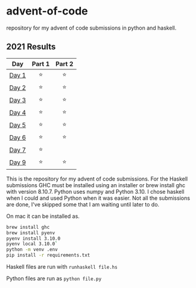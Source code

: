 # advent-of-code
repository for my advent of code submissions in python and haskell.
<!--- advent_readme_stars table --->
## 2021 Results

| Day | Part 1 | Part 2 |
| :---: | :---: | :---: |
| [Day 1](https://adventofcode.com/2021/day/1) | ⭐ | ⭐ |
| [Day 2](https://adventofcode.com/2021/day/2) | ⭐ | ⭐ |
| [Day 3](https://adventofcode.com/2021/day/3) | ⭐ | ⭐ |
| [Day 4](https://adventofcode.com/2021/day/4) | ⭐ | ⭐ |
| [Day 5](https://adventofcode.com/2021/day/5) | ⭐ | ⭐ |
| [Day 6](https://adventofcode.com/2021/day/6) | ⭐ | ⭐ |
| [Day 7](https://adventofcode.com/2021/day/7) | ⭐ |   |
| [Day 9](https://adventofcode.com/2021/day/9) | ⭐ | ⭐ |
<!--- advent_readme_stars table --->


This is the repository for my advent of code submissions. For the Haskell submissions GHC must be installed using an installer or brew install ghc with version 8.10.7. Python uses numpy and Python 3.10. I chose haskell when I could and used Python when it was easier. Not all the submissions are done, I've skipped some that I am waiting until later to do.


On mac it can be installed as.

```bash
brew install ghc
brew install pyenv
pyenv install 3.10.0
pyenv local 3.10.0`
python -m venv .env
pip install -r requirements.txt
```


Haskell files are run with `runhaskell file.hs`

Python files are run as `python file.py`

